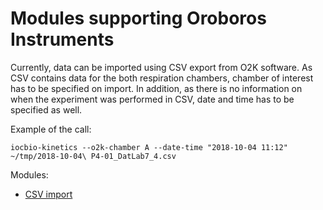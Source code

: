 # Modules supporting Oroboros Instruments

Currently, data can be imported using CSV export from O2K software. As
CSV contains data for the both respiration chambers, chamber of
interest has to be specified on import. In addition, as there is no
information on when the experiment was performed in CSV, date and time
has to be specified as well.

Example of the call:

```
iocbio-kinetics --o2k-chamber A --date-time "2018-10-04 11:12" ~/tmp/2018-10-04\ P4-01_DatLab7_4.csv
```

Modules:

- [CSV import](csv)

